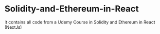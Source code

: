 # Solidity-and-Ethereum-in-React
It contains all code from a  Udemy Course in Solidity and Ethereum in React (NextJs)
